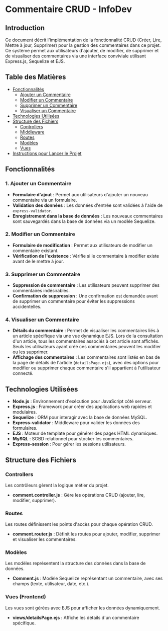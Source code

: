 # Commentaire CRUD - InfoDev

## Introduction
Ce document décrit l'implémentation de la fonctionnalité CRUD (Créer, Lire, Mettre à jour, Supprimer) pour la gestion des commentaires dans ce projet. Ce système permet aux utilisateurs d'ajouter, de modifier, de supprimer et de visualiser des commentaires via une interface conviviale utilisant Express.js, Sequelize et EJS.

## Table des Matières
- [Fonctionnalités](#fonctionnalités)
  - [Ajouter un Commentaire](#1-ajouter-un-commentaire)
  - [Modifier un Commentaire](#2-modifier-un-commentaire)
  - [Supprimer un Commentaire](#3-supprimer-un-commentaire)
  - [Visualiser un Commentaire](#4-visualiser-un-commentaire)
- [Technologies Utilisées](#technologies-utilisées)
- [Structure des Fichiers](#structure-des-fichiers)
  - [Controllers](#controllers)
  - [Middleware](#middleware)
  - [Routes](#routes)
  - [Modèles](#modèles)
  - [Vues](#vues)
- [Instructions pour Lancer le Projet](#instructions-pour-lancer-le-projet)

## Fonctionnalités

### 1. Ajouter un Commentaire
- **Formulaire d'ajout** : Permet aux utilisateurs d'ajouter un nouveau commentaire via un formulaire.
- **Validation des données** : Les données d'entrée sont validées à l'aide de `express-validator`.
- **Enregistrement dans la base de données** : Les nouveaux commentaires sont sauvegardés dans la base de données via un modèle Sequelize.

### 2. Modifier un Commentaire
- **Formulaire de modification** : Permet aux utilisateurs de modifier un commentaire existant.
- **Vérification de l'existence** : Vérifie si le commentaire à modifier existe avant de le mettre à jour.

### 3. Supprimer un Commentaire
- **Suppression de commentaire** : Les utilisateurs peuvent supprimer des commentaires indésirables.
- **Confirmation de suppression** : Une confirmation est demandée avant de supprimer un commentaire pour éviter les suppressions accidentelles.

### 4. Visualiser un Commentaire
- **Détails du commentaire** : Permet de visualiser les commentaires liés à un article spécifique via une vue dynamique EJS. Lors de la consultation d'un article, tous les commentaires associés à cet article sont affichés. Seuls les utilisateurs ayant créé ces commentaires peuvent les modifier ou les supprimer.
- **Affichage des commentaires** : Les commentaires sont listés en bas de la page de détails de l'article (`detailsPage.ejs`), avec des options pour modifier ou supprimer chaque commentaire s'il appartient à l'utilisateur connecté.


## Technologies Utilisées

- **Node.js** : Environnement d'exécution pour JavaScript côté serveur.
- **Express.js** : Framework pour créer des applications web rapides et modulaires.
- **Sequelize** : ORM pour interagir avec la base de données MySQL.
- **Express-validator** : Middleware pour valider les données des formulaires.
- **EJS** : Moteur de template pour générer des pages HTML dynamiques.
- **MySQL** : SGBD relationnel pour stocker les commentaires.
- **Express-session** : Pour gérer les sessions utilisateurs.

## Structure des Fichiers

### Controllers
Les contrôleurs gèrent la logique métier du projet.
- **comment.controller.js** : Gère les opérations CRUD (ajouter, lire, modifier, supprimer).


### Routes
Les routes définissent les points d'accès pour chaque opération CRUD.
- **comment.router.js** : Définit les routes pour ajouter, modifier, supprimer et visualiser les commentaires.

### Modèles
Les modèles représentent la structure des données dans la base de données.
- **Comment.js** : Modèle Sequelize représentant un commentaire, avec ses champs (texte, utilisateur, date, etc.).

### Vues (Frontend)
Les vues sont gérées avec EJS pour afficher les données dynamiquement.
- **views/detailsPage.ejs** : Affiche les détails d'un commentaire spécifique.

